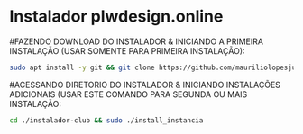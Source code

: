 # Instalador plwdesign.online
 
#FAZENDO DOWNLOAD DO INSTALADOR & INICIANDO A PRIMEIRA INSTALAÇÃO (USAR SOMENTE PARA PRIMEIRA INSTALAÇÃO):

```bash
sudo apt install -y git && git clone https://github.com/mauriliolopesjunior/instalador-club && sudo chmod -R 777 instalador-club && cd instalador-club && sudo ./install_primaria
```

#ACESSANDO DIRETORIO DO INSTALADOR & INICIANDO INSTALAÇÕES ADICIONAIS (USAR ESTE COMANDO PARA SEGUNDA OU MAIS INSTALAÇÃO:
```bash
cd ./instalador-club && sudo ./install_instancia
```

